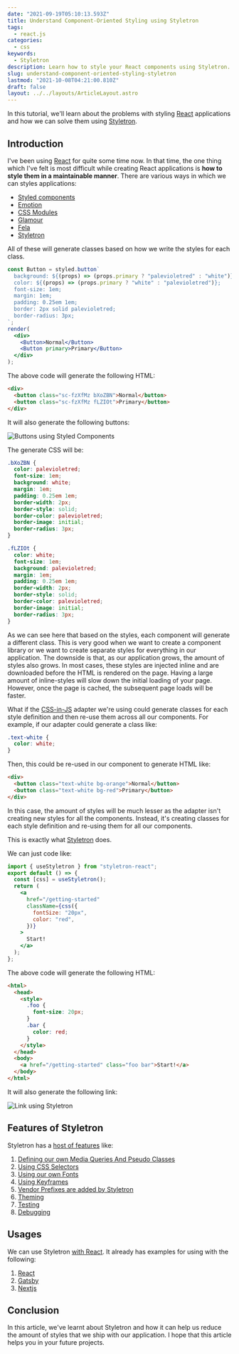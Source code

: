 ```yaml
---
date: "2021-09-19T05:10:13.593Z"
title: Understand Component-Oriented Styling using Styletron
tags:
  - react.js
categories:
  - css
keywords:
  - Styletron
description: Learn how to style your React components using Styletron.
slug: understand-component-oriented-styling-styletron
lastmod: "2021-10-08T04:21:00.810Z"
draft: false
layout: ../../layouts/ArticleLayout.astro
---
```


In this tutorial, we'll learn about the problems with styling [React](https://reactjs.org/) applications and how we can solve them using [Styletron](https://www.styletron.org/).

## Introduction

I've been using [React](https://reactjs.org/) for quite some time now. In that time, the one thing which I've felt is most difficult while creating React applications is **how to style them in a maintainable manner**. There are various ways in which we can styles applications:

- [Styled components](https://styled-components.com/)
- [Emotion](https://emotion.sh/docs/introduction)
- [CSS Modules](https://github.com/css-modules/css-modules)
- [Glamour](https://github.com/threepointone/glamor)
- [Fela](http://fela.js.org/)
- [Styletron](https://github.com/styletron/styletron)

All of these will generate classes based on how we write the styles for each class.

```jsx
const Button = styled.button`
  background: ${(props) => (props.primary ? "palevioletred" : "white")};
  color: ${(props) => (props.primary ? "white" : "palevioletred")};
  font-size: 1em;
  margin: 1em;
  padding: 0.25em 1em;
  border: 2px solid palevioletred;
  border-radius: 3px;
`;
render(
  <div>
    <Button>Normal</Button>
    <Button primary>Primary</Button>
  </div>
);
```

The above code will generate the following HTML:

```html
<div>
  <button class="sc-fzXfMz bXoZBN">Normal</button>
  <button class="sc-fzXfMz fLZIOt">Primary</button>
</div>
```

It will also generate the following buttons:

![Buttons using Styled Components](/images/content/understanding-component-oriented-styling-using-styletron/1.png)

The generate CSS will be:

```css
.bXoZBN {
  color: palevioletred;
  font-size: 1em;
  background: white;
  margin: 1em;
  padding: 0.25em 1em;
  border-width: 2px;
  border-style: solid;
  border-color: palevioletred;
  border-image: initial;
  border-radius: 3px;
}

.fLZIOt {
  color: white;
  font-size: 1em;
  background: palevioletred;
  margin: 1em;
  padding: 0.25em 1em;
  border-width: 2px;
  border-style: solid;
  border-color: palevioletred;
  border-image: initial;
  border-radius: 3px;
}
```

As we can see here that based on the styles, each component will generate a different class. This is very good when we want to create a component library or we want to create separate styles for everything in our application. The downside is that, as our application grows, the amount of styles also grows. In most cases, these styles are injected inline and are downloaded before the HTML is rendered on the page. Having a large amount of inline-styles will slow down the initial loading of your page. However, once the page is cached, the subsequent page loads will be faster.

What if the [CSS-in-JS](https://cssinjs.org/) adapter we're using could generate classes for each style definition and then re-use them across all our components. For example, if our adapter could generate a class like:

```css
.text-white {
  color: white;
}
```

Then, this could be re-used in our component to generate HTML like:

```html
<div>
  <button class="text-white bg-orange">Normal</button>
  <button class="text-white bg-red">Primary</button>
</div>
```

In this case, the amount of styles will be much lesser as the adapter isn't creating new styles for all the components. Instead, it's creating classes for each style definition and re-using them for all our components.

This is exactly what [Styletron](https://www.styletron.org/) does.

We can just code like:

```jsx
import { useStyletron } from "styletron-react";
export default () => {
  const [css] = useStyletron();
  return (
    <a
      href="/getting-started"
      className={css({
        fontSize: "20px",
        color: "red",
      })}
    >
      Start!
    </a>
  );
};
```

The above code will generate the following HTML:

```html
<html>
  <head>
    <style>
      .foo {
        font-size: 20px;
      }
      .bar {
        color: red;
      }
    </style>
  </head>
  <body>
    <a href="/getting-started" class="foo bar">Start!</a>
  </body>
</html>
```

It will also generate the following link:

![Link using Styletron](/images/content/understanding-component-oriented-styling-using-styletron/2.png)

## Features of Styletron

Styletron has a [host of features](https://www.styletron.org/concepts) like:

1. [Defining our own Media Queries And Pseudo Classes](https://www.styletron.org/concepts/#media-queries-and-pseudo-classes)
2. [Using CSS Selectors](https://www.styletron.org/concepts/#selectors)
3. [Using our own Fonts](https://www.styletron.org/concepts/#fonts)
4. [Using Keyframes](https://www.styletron.org/concepts/#keyframes)
5. [Vendor Prefixes are added by Styletron](https://www.styletron.org/concepts/#vendor-prefixes)
6. [Theming](https://www.styletron.org/react/#themes)
7. [Testing](https://www.styletron.org/react/#testing)
8. [Debugging](https://www.styletron.org/react/#debugging)

## Usages

We can use Styletron [with React](https://www.styletron.org/react/). It already has examples for using with the following:

1. [React](https://www.styletron.org/#with-react)
2. [Gatsby](https://www.styletron.org/#with-gatsby)
3. [Nextjs](https://www.styletron.org/#with-nextjs)

## Conclusion

In this article, we've learnt about Styletron and how it can help us reduce the amount of styles that we ship with our application. I hope that this article helps you in your future projects.

